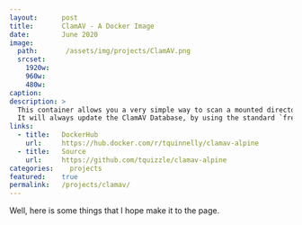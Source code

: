 ```yaml
---
layout:      post
title:       ClamAV - A Docker Image
date:        June 2020
image:
  path:       /assets/img/projects/ClamAV.png
  srcset:
    1920w:   
    960w:    
    480w:    
caption:     
description: >
  This container allows you a very simple way to scan a mounted directory using `clamscan`.
  It will always update the ClamAV Database, by using the standard `freshclam` before running `clamscan`. If the local ClamAV Database is up-to-date, it will check and continue.
links:
  - title:   DockerHub
    url:     https://hub.docker.com/r/tquinnelly/clamav-alpine
  - title:   Source
    url:     https://github.com/tquizzle/clamav-alpine
categories:    projects
featured:    true
permalink:   /projects/clamav/
---
```


Well, here is some things that I hope make it to the page.